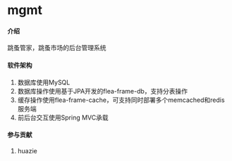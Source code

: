 # mgmt 

#### 介绍
跳蚤管家，跳蚤市场的后台管理系统

#### 软件架构
1. 数据库使用MySQL
2. 数据库操作使用基于JPA开发的flea-frame-db，支持分表操作
3. 缓存操作使用flea-frame-cache，可支持同时部署多个memcached和redis服务端
4. 前后台交互使用Spring MVC承载

#### 参与贡献
1. huazie

